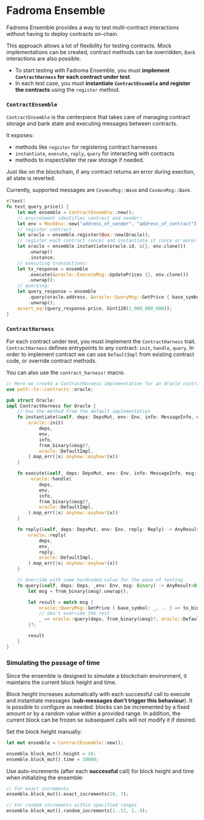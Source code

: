 # Fadroma Ensemble

Fadroma Ensemble provides a way to test multi-contract interactions
without having to deploy contracts on-chain.

This approach allows a lot of flexibility for testing contracts. Mock implementations can be
created, contract methods can be overridden, `Bank` interactions are also possible.

* To start testing with Fadroma Ensemble, you must **implement `ContractHarness` for each
  contract under test**.
* In each test case, you must **instantiate `ContractEnsemble` and register the contracts**
  using the `register` method.

### `ContractEnsemble`

`ContractEnsemble` is the centerpiece that takes care of managing contract storage and bank state
and executing messages between contracts.

It exposes:

* methods like `register` for registering contract harnesses
* `instantiate`, `execute`, `reply`, `query` for interacting with contracts
* methods to inspect/alter the raw storage if needed.

Just like on the blockchain, if any contract returns an error during exection,
all state is reverted.

Currently, supported messages are `CosmosMsg::Wasm` and `CosmosMsg::Bank`.

```rust
#[test]
fn test_query_price() {
    let mut ensemble = ContractEnsemble::new();
    // environment identifies contract and sender:
    let env = MockEnv::new("address_of_sender", "address_of_contract");
    // register contract
    let oracle = ensemble.register(Box::new(Oracle));
    // register each contract (once) and instantiate it (once or more)
    let oracle = ensemble.instantiate(oracle.id, &{}, env.clone())
        .unwrap()
        .instance;
    // executing transactions:
    let tx_response = ensemble
        .execute(&oracle::ExecuteMsg::UpdatePrices {}, env.clone())
        .unwrap();
    // querying:
    let query_response = ensemble
        .query(oracle.address, &oracle::QueryMsg::GetPrice { base_symbol: "SCRT".into })
        .unwrap();
    assert_eq!(query_response.price, Uint128(1_000_000_000));
}
```

### `ContractHarness`

For each contract under test, you must implement the `ContractHarness` trait.
`ContractHarness` defines entrypoints to any contract: `init`, `handle`, `query`.
In order to implement contract we can use `DefaultImpl` from existing contract code,
or override contract methods.

You can also use the `contract_harness!` macro.

```rust
// Here we create a ContractHarness implementation for an Oracle contract
use path::to::contracts::oracle;

pub struct Oracle;
impl ContractHarness for Oracle {
    // Use the method from the default implementation
    fn instantiate(&self, deps: DepsMut, env: Env, info: MessageInfo, msg: Binary) -> AnyResult<Response> {
        oracle::init(
            deps,
            env,
            info,
            from_binary(&msg)?,
            oracle::DefaultImpl,
        ).map_err(|x| anyhow::anyhow!(x))
    }

    fn execute(&self, deps: DepsMut, env: Env, info: MessageInfo, msg: Binary) -> AnyResult<Response> {
         oracle::handle(
            deps,
            env,
            info,
            from_binary(&msg)?,
            oracle::DefaultImpl,
        ).map_err(|x| anyhow::anyhow!(x))
    }

    fn reply(&self, deps: DepsMut, env: Env, reply: Reply) -> AnyResult<Response> {
        oracle::reply(
            deps,
            env,
            reply,
            oracle::DefaultImpl,
        ).map_err(|x| anyhow::anyhow!(x))
    }

    // Override with some hardcoded value for the ease of testing
    fn query(&self, deps: Deps, _env: Env, msg: Binary) -> AnyResult<Binary> {
        let msg = from_binary(&msg).unwrap();

        let result = match msg {
            oracle::QueryMsg::GetPrice { base_symbol: _, .. } => to_binary(&Uint128(1_000_000_000)),
            // don't override the rest
            _ => oracle::query(deps, from_binary(&msg)?, oracle::DefaultImpl)
        }?;

        result
    }
}
```

### Simulating the passage of time

Since the ensemble is designed to simulate a blockchain environment, it maintains
the current block height and time.

Block height increases automatically with each successful call to execute and instantiate messages
(**sub-messages don't trigger this behaviour**). It is possible to configure as needed:
blocks can be incremented by a fixed amount or by a random value within a provided range.
In addition, the current block can be frozen so subsequent calls will not modify it if desired.

Set the block height manually:

```rust
let mut ensemble = ContractEnsemble::new();

ensemble.block_mut().height = 10;
ensemble.block_mut().time = 10000;
```

Use auto-increments (after each **successful** call)
for block height and time when initializing the ensemble:

```rust
// For exact increments
ensemble.block_mut().exact_increments(10, 7);

// For random increments within specified ranges
ensemble.block_mut().random_increments(1..11, 1..9);
```
